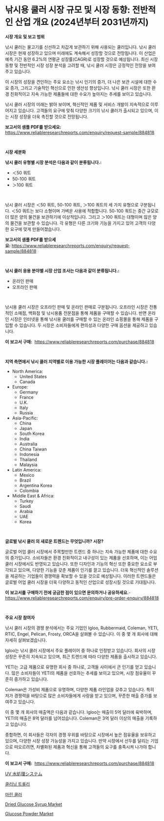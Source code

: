 <p><h1>낚시용 쿨러 시장 규모 및 시장 동향: 전반적인 산업 개요 (2024년부터 2031년까지)</h1></p><p><strong>시장 개요 및 보고 범위</strong></p>
<p><p>낚시 쿨러는 물고기를 신선하고 차갑게 보관하기 위해 사용되는 쿨러입니다. 낚시 쿨러 시장은 현재 성장하고 있으며 미래에도 계속해서 성장할 것으로 전망됩니다. 이 산업은 예측 기간 동안 6.2%의 연평균 성장률(CAGR)로 성장할 것으로 예상됩니다. 최신 시장 동향 및 전반적인 시장 성장 분석을 고려할 때, 낚시 쿨러 시장은 긍정적인 전망을 보여주고 있습니다. </p><p>이 시장의 성장을 견인하는 주요 요소는 낚시 인기의 증가, 더 나은 보관 시설에 대한 수요 증가, 그리고 기술적인 혁신으로 인한 생산성 향상입니다. 낚시 쿨러 시장은 또한 환경 친화적이고 지속 가능한 제품들에 대한 수요가 높아지는 추세를 보이고 있습니다.</p><p>낚시 쿨러 시장의 미래는 밝아 보이며, 혁신적인 제품 및 서비스 개발이 지속적으로 이루어지고 있습니다. 고객들의 요구에 맞춰 다양한 크기의 낚시 쿨러가 출시되고 있으며, 이는 시장 성장을 더욱 촉진할 것으로 전망됩니다.</p></p>
<p><strong>보고서의 샘플 PDF를 받으세요:</strong> <a href="https://www.reliableresearchreports.com/enquiry/request-sample/884818">https://www.reliableresearchreports.com/enquiry/request-sample/884818</a></p>
<p>&nbsp;</p>
<p><strong>시장 세분화</strong></p>
<p><strong>낚시 쿨러 유형별 시장 분석은 다음과 같이 분류됩니다.:</strong></p>
<p><ul><li>＜50 쿼트</li><li>50-100 쿼트</li><li>＞100 쿼트</li></ul></p>
<p>&nbsp;</p>
<p><p>낚시 쿨러 시장은 ＜50 쿼트, 50-100 쿼트, ＞100 쿼트의 세 가지 유형으로 구분됩니다. ＜50 쿼트는 보다 소형이며 가벼운 사용에 적합합니다. 50-100 쿼트는 중간 규모로 더 많은 양의 물건을 보관하기에 이상적입니다. 그리고 ＞100 쿼트는 대형이며 많은 양의 물건을 보관할 수 있습니다. 각 유형은 다른 크기와 기능을 가지고 있어 고객의 다양한 요구에 맞게 만들어졌습니다.</p></p>
<p><strong>보고서의 샘플 PDF를 받으세요:</strong>&nbsp;<a href="https://www.reliableresearchreports.com/enquiry/request-sample/884818">https://www.reliableresearchreports.com/enquiry/request-sample/884818</a></p>
<p>&nbsp;</p>
<p><strong> 낚시 쿨러 응용 분야별 시장 산업 조사는 다음과 같이 분류됩니다.:</strong></p>
<p><ul><li>온라인 판매</li><li>오프라인 판매</li></ul></p>
<p>&nbsp;</p>
<p><p>낚시용 쿨러 시장은 오프라인 판매 및 온라인 판매로 구분됩니다. 오프라인 시장은 전통적인 소매점, 백화점 및 낚시용품 전문점을 통해 제품을 구매할 수 있습니다. 반면 온라인 시장은 인터넷을 통해 낚시용 쿨러를 구매할 수 있는 온라인 쇼핑몰을 통해 제품을 구입할 수 있습니다. 두 시장은 소비자들에게 편의성과 다양한 구매 옵션을 제공하고 있습니다.</p></p>
<p><strong>이 보고서 구매:</strong>&nbsp; <a href="https://www.reliableresearchreports.com/purchase/884818">https://www.reliableresearchreports.com/purchase/884818</a></p>
<p>&nbsp;</p>
<p><strong>지역 측면에서 낚시 쿨러 지역별로 이용 가능한 시장 플레이어는 다음과 같습니다.:</strong></p>
<p><ul>
    <li>
        North America:
        <ul>
            <li>United States</li>
            <li>Canada</li>
        </ul>
    </li>
    <li>
        Europe:
        <ul>
            <li>Germany</li>
            <li>France</li>
            <li>U.K.</li>
            <li>Italy</li>
            <li>Russia</li>
        </ul>
    </li>
    <li>
        Asia-Pacific:
        <ul>
            <li>China</li>
            <li>Japan</li>
            <li>South Korea</li>
            <li>India</li>
            <li>Australia</li>
            <li>China Taiwan</li>
            <li>Indonesia</li>
            <li>Thailand</li>
            <li>Malaysia</li>
        </ul>
    </li>
    <li>
        Latin America:
        <ul>
            <li>Mexico</li>
            <li>Brazil</li>
            <li>Argentina Korea</li>
            <li>Colombia</li>
        </ul>
    </li>
    <li>
        Middle East & Africa:
        <ul>
            <li>Turkey</li>
            <li>Saudi</li>
            <li>Arabia</li>
            <li>UAE</li>
            <li>Korea</li>
        </ul>
    </li>
    </ul></p>
<p>&nbsp;</p>
<p><strong>글로벌 낚시 쿨러 의 새로운 트렌드는 무엇입니까? 시장?</strong></p>
<p><p>글로벌 어업 쿨러 시장에서 주목할만한 트렌드 중 하나는 지속 가능한 제품에 대한 수요의 증가입니다. 소비자들은 환경 친화적이고 내구성이 있는 제품을 선호하며, 이는 어업 쿨러 시장에서도 반영되고 있습니다. 또한 디자인과 기능의 혁신 또한 중요한 요소로 부각되고 있으며, 다양한 기능을 갖춘 제품이 인기를 끌고 있습니다. 더욱 혁신적인 솔루션을 제공하는 기업들이 경쟁력을 확보할 수 있을 것으로 예상됩니다. 이러한 트렌드들은 글로벌 어업 쿨러 시장을 더욱 다양하고 동적인 산업으로 성장시킬 것으로 기대됩니다.</p></p>
<p><strong>이 보고서를 구매하기 전에 궁금한 점이 있으면 문의하거나 공유하세요.</strong>- <a href="https://www.reliableresearchreports.com/enquiry/pre-order-enquiry/884818">https://www.reliableresearchreports.com/enquiry/pre-order-enquiry/884818</a></p>
<p>&nbsp;</p>
<p><strong>주요 시장 참여자</strong></p>
<p><p>낚시 쿨러 시장의 경쟁 분석에서는 주요 기업인 Igloo, Rubbermaid, Coleman, YETI, RTIC, Engel, Pelican, Frosty, ORCA을 살펴볼 수 있습니다. 이 중 몇 개 회사에 대해 자세히 살펴보겠습니다.</p><p>Igloo는 낚시 쿨러 시장에서 주요 플레이어 중 하나로 인정받고 있습니다. 회사의 시장 성장은 꾸준히 지속되고 있으며, 최근 트렌드에 따라 다양한 제품을 출시하고 있습니다.</p><p>YETI는 고급 제품으로 유명한 회사 중 하나로, 고객들 사이에서 큰 인기를 얻고 있습니다. 많은 소비자들이 YETI의 제품을 선호하는 추세를 보이고 있으며, 시장 점유율이 꾸준히 증가하고 있습니다.</p><p>Coleman은 가성비 제품으로 유명하며, 다양한 제품 라인업을 갖추고 있습니다. 특히 저가 경쟁력을 바탕으로 많은 소비자들에게 사랑을 받고 있으며, 꾸준한 매출 증가를 보여주고 있습니다.</p><p>이 중 몇 개 회사의 매출액은 다음과 같습니다. Igloo는 매출이 5억 달러에 육박하며, YETI의 매출은 8억 달러를 넘어섰습니다. Coleman은 3억 달러 이상의 매출을 기록하고 있습니다.</p><p>종합하면, 이 회사들은 각자의 경쟁 우위를 바탕으로 시장에서 높은 점유율을 보유하고 있으며, 다양한 시장 성장 가능성을 가지고 있습니다. 만약 시장에서 선두를 달리는 기업으로 떠오르려면, 차별화된 제품과 혁신을 통해 고객들의 요구를 충족시켜 나가야 합니다.</p></p>
<p><strong>이 보고서 구매:</strong>&nbsp;&nbsp;<a href="https://www.reliableresearchreports.com/purchase/884818">https://www.reliableresearchreports.com/purchase/884818</a></p>
<p><p><a href="https://github.com/joaejkdzgyljvo6/Market-Research-Report-List-1/blob/main/95211841729.md">UV 水処理システム</a></p><p><a href="https://github.com/idcefvhkdut6/Market-Research-Report-List-1/blob/main/93269381390.md">클리닝 트롤리</a></p><p><a href="https://github.com/vsap75a286l/Market-Research-Report-List-1/blob/main/40110141391.md">마린 쿨러</a></p><p><a href="https://issuu.com/reportprime-2/docs/dried-glucose-syrup-market-size-2030.pptx">Dried Glucose Syrup Market</a></p><p><a href="https://issuu.com/reportprime-2/docs/glucose-powder-market-size-2030.pptx">Glucose Powder Market</a></p></p>
